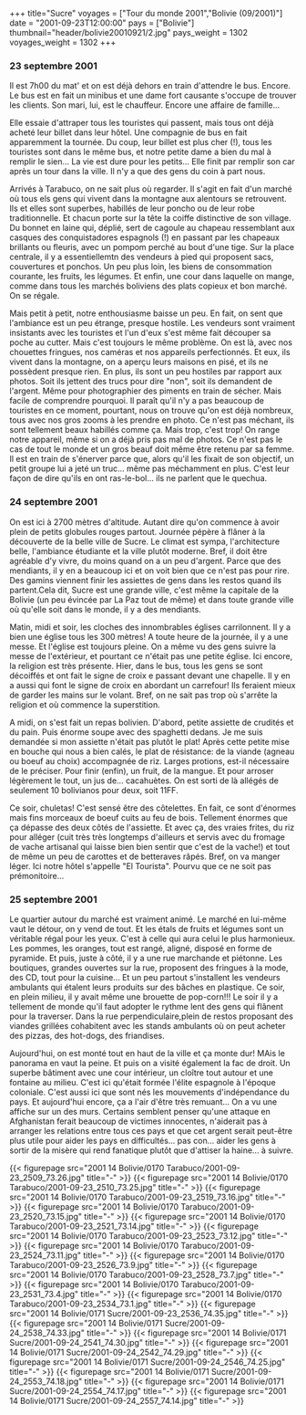 +++
title="Sucre"
voyages = ["Tour du monde 2001","Bolivie (09/2001)"]
date = "2001-09-23T12:00:00"
pays = ["Bolivie"]
thumbnail="header/bolivie20010921/2.jpg"
pays_weight = 1302
voyages_weight = 1302
+++
### 23 septembre 2001

Il est 7h00 du mat' et on est déjà dehors en train d'attendre le bus. Encore. 
Le bus est en fait un minibus et une dame fort causante s'occupe de trouver 
les clients. Son mari, lui, est le chauffeur. Encore une affaire de famille... 


Elle essaie d'attraper tous les touristes qui passent, mais tous ont déjà acheté 
leur billet dans leur hôtel. Une compagnie de bus en fait apparemment la tournée. 
Du coup, leur billet est plus cher (!), tous les touristes sont dans le même 
bus, et notre petite dame a bien du mal à remplir le sien... La vie est dure 
pour les petits... Elle finit par remplir son car après un tour dans la ville. 
Il n'y a que des gens du coin à part nous.

Arrivés à Tarabuco, on ne sait plus où regarder. Il s'agit en fait d'un marché 
où tous els gens qui vivent dans la montagne aux alentours se retrouvent. Ils 
et elles sont superbes, habillés de leur poncho ou de leur robe traditionnelle. 
Et chacun porte sur la tête la coiffe distinctive de son village. Du bonnet 
en laine qui, déplié, sert de cagoule au chapeau ressemblant aux casques des 
conquistadores espagnols (!) en passant par les chapeaux brillants ou fleuris, 
avec un pompom perché au bout d'une tige. Sur la place centrale, il y a essentiellemtn 
des vendeurs à pied qui proposent sacs, couvertures et ponchos. Un peu plus 
loin, les biens de consommation courante, les fruits, les légumes. Et enfin, 
une cour dans laquelle on mange, comme dans tous les marchés boliviens des plats 
copieux et bon marché. On se régale. 

Mais petit à petit, notre enthousiasme baisse un peu. En fait, on sent que 
l'ambiance est un peu étrange, presque hostile. Les vendeurs sont vraiment insistants 
avec les touristes et l'un d'eux s'est même fait découper sa poche au cutter. 
Mais c'est toujours le même problème. On est là, avec nos chouettes fringues, 
nos caméras et nos appareils perfectionnés. Et eux, ils vivent dans la montagne, 
on a aperçu leurs maisons en pisé, et ils ne possèdent presque rien. En plus, 
ils sont un peu hostiles par rapport aux photos. Soit ils jettent des trucs 
pour dire "non", soit ils demandent de l'argent. Même pour photographier des 
piments en train de sécher. Mais facile de comprendre pourquoi. Il paraît qu'il 
n'y a pas beaucoup de touristes en ce moment, pourtant, nous on trouve qu'on 
est déjà nombreux, tous avec nos gros zooms à les prendre en photo. Ce n'est 
pas méchant, ils sont tellement beaux habillés comme ça. Mais trop, c'est trop! 
On range notre appareil, même si on a déjà pris pas mal de photos. Ce n'est 
pas le cas de tout le monde et un gros beauf doit même être retenu par sa femme. 
Il est en train de s'énerver parce que, alors qu'il les fixait de son objectif, 
un petit groupe lui a jeté un truc... même pas méchamment en plus. C'est leur 
façon de dire qu'ils en ont ras-le-bol... ils ne parlent que le quechua. 

### 24 septembre 2001

On est ici à 2700 mètres d'altitude. Autant dire qu'on commence à avoir plein 
de petits globules rouges partout. Journée pépère à flâner à la découverte de 
la belle ville de Sucre. Le climat est sympa, l'architecture belle, l'ambiance 
étudiante et la ville plutôt moderne. Bref, il doit être agréable d'y vivre, 
du moins quand on a un peu d'argent. Parce que des mendiants, il y en a beaucoup 
ici et on voit bien que ce n'est pas pour rire. Des gamins viennent finir les 
assiettes de gens dans les restos quand ils partent.Cela dit, Sucre est une 
grande ville, c'est même la capitale de la Bolivie (un peu évincée par La Paz 
tout de même) et dans toute grande ville où qu'elle soit dans le monde, il y 
a des mendiants.

Matin, midi et soir, les cloches des innombrables églises carrilonnent. Il 
y a bien une église tous les 300 mètres! A toute heure de la journée, il y a 
une messe. Et l'église est toujours pleine. On a même vu des gens suivre la 
messe de l'extérieur, et pourtant ce n'était pas une petite église. Ici encore, 
la religion est très présente. Hier, dans le bus, tous les gens se sont décoiffés 
et ont fait le signe de croix e passant devant une chapelle. Il y en a aussi 
qui font le signe de croix en abordant un carrefour! Ils feraient mieux de garder 
les mains sur le volant. Bref, on ne sait pas trop où s'arrête la religion et 
où commence la superstition.

A midi, on s'est fait un repas bolivien. D'abord, petite assiette de crudités 
et du pain. Puis énorme soupe avec des spaghetti dedans. Je me suis demandée 
si mon assiette n'était pas plutôt le plat! Après cette petite mise en bouche 
qui nous a bien calés, le plat de résistance: de la viande (agneau ou boeuf 
au choix) accompagnée de riz. Larges protions, est-il nécessaire de le préciser. 
Pour finir (enfin), un fruit, de la mangue. Et pour arroser légèrement le tout, 
un jus de... cacahuètes. On est sorti de là allégés de seulement 10 bolivianos 
pour deux, soit 11FF. 

Ce soir, chuletas! C'est sensé être des côtelettes. En fait, ce sont d'énormes 
mais fins morceaux de boeuf cuits au feu de bois. Tellement énormes que ça dépasse 
des deux côtés de l'assiette. Et avec ça, des vraies frites, du riz pour alléger 
(cuit très très longtemps d'ailleurs et servis avec du fromage de vache artisanal 
qui laisse bien bien sentir que c'est de la vache!) et tout de même un peu de 
carottes et de betteraves râpés. Bref, on va manger léger. Ici notre hôtel s'appelle 
"El Tourista". Pourvu que ce ne soit pas prémonitoire...

### 25 septembre 2001

Le quartier autour du marché est vraiment animé. Le marché en lui-même vaut 
le détour, on y vend de tout. Et les étals de fruits et légumes sont un véritable 
régal pour les yeux. C'est à celle qui aura celui le plus harmonieux. Les pommes, 
les oranges, tout est rangé, aligné, disposé en forme de pyramide. Et puis, 
juste à côté, il y a une rue marchande et piétonne. Les boutiques, grandes ouvertes 
sur la rue, proposent des fringues à la mode, des CD, tout pour la cuisine... 
Et un peu partout s'installent les vendeurs ambulants qui étalent leurs produits 
sur des bâches en plastique. Ce soir, en plein milieu, il y avait même une brouette 
de pop-corn!!! Le soir il y a tellement de monde qu'il faut adopter le rythme 
lent des gens qui flânent pour la traverser. Dans la rue perpendiculaire,plein 
de restos proposant des viandes grillées cohabitent avec les stands ambulants 
où on peut acheter des pizzas, des hot-dogs, des friandises. 

Aujourd'hui, on est monté tout en haut de la ville et ça monte dur! MAis le 
panorama en vaut la peine. Et puis on a visité également la fac de droit. Un 
superbe bâtiment avec une cour intérieur, un cloître tout autour et une fontaine 
au milieu. C'est ici qu'était formée l'élite espagnole à l'époque coloniale. 
C'est aussi ici que sont nés les mouvements d'indépendance du pays. Et aujourd'hui 
encore, ça a l'air d'être très remuant... On a vu une affiche sur un des murs. 
Certains semblent penser qu'une attaque en Afghanistan ferait beaucoup de victimes 
innocentes, n'aiderait pas à arranger les relations entre tous ces pays et que 
cet argent serait peut-être plus utile pour aider les pays en difficultés... 
pas con... aider les gens à sortir de la misère qui rend fanatique plutôt que 
d'attiser la haine... à suivre.


<div id="TOTO">{{< figurepage src="2001 14 Bolivie/0170 Tarabuco/2001-09-23_2509_73.26.jpg" title="-"  >}}
{{< figurepage src="2001 14 Bolivie/0170 Tarabuco/2001-09-23_2510_73.25.jpg" title="-"  >}}
{{< figurepage src="2001 14 Bolivie/0170 Tarabuco/2001-09-23_2519_73.16.jpg" title="-"  >}}
{{< figurepage src="2001 14 Bolivie/0170 Tarabuco/2001-09-23_2520_73.15.jpg" title="-"  >}}
{{< figurepage src="2001 14 Bolivie/0170 Tarabuco/2001-09-23_2521_73.14.jpg" title="-"  >}}
{{< figurepage src="2001 14 Bolivie/0170 Tarabuco/2001-09-23_2523_73.12.jpg" title="-"  >}}
{{< figurepage src="2001 14 Bolivie/0170 Tarabuco/2001-09-23_2524_73.11.jpg" title="-"  >}}
{{< figurepage src="2001 14 Bolivie/0170 Tarabuco/2001-09-23_2526_73.9.jpg" title="-"  >}}
{{< figurepage src="2001 14 Bolivie/0170 Tarabuco/2001-09-23_2528_73.7.jpg" title="-"  >}}
{{< figurepage src="2001 14 Bolivie/0170 Tarabuco/2001-09-23_2531_73.4.jpg" title="-"  >}}
{{< figurepage src="2001 14 Bolivie/0170 Tarabuco/2001-09-23_2534_73.1.jpg" title="-"  >}}
{{< figurepage src="2001 14 Bolivie/0171 Sucre/2001-09-23_2536_74.35.jpg" title="-"  >}}
{{< figurepage src="2001 14 Bolivie/0171 Sucre/2001-09-24_2538_74.33.jpg" title="-"  >}}
{{< figurepage src="2001 14 Bolivie/0171 Sucre/2001-09-24_2541_74.30.jpg" title="-"  >}}
{{< figurepage src="2001 14 Bolivie/0171 Sucre/2001-09-24_2542_74.29.jpg" title="-"  >}}
{{< figurepage src="2001 14 Bolivie/0171 Sucre/2001-09-24_2546_74.25.jpg" title="-"  >}}
{{< figurepage src="2001 14 Bolivie/0171 Sucre/2001-09-24_2553_74.18.jpg" title="-"  >}}
{{< figurepage src="2001 14 Bolivie/0171 Sucre/2001-09-24_2554_74.17.jpg" title="-"  >}}
{{< figurepage src="2001 14 Bolivie/0171 Sucre/2001-09-24_2557_74.14.jpg" title="-"  >}}
</DIV>

